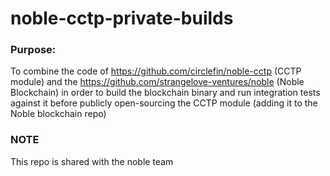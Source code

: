 # noble-cctp-private-builds

### Purpose: 
To combine the code of https://github.com/circlefin/noble-cctp (CCTP module) and the https://github.com/strangelove-ventures/noble (Noble Blockchain) in order to build the blockchain binary and run integration tests against it before publicly open-sourcing the CCTP module (adding it to the Noble blockchain repo)

### NOTE
This repo is shared with the noble team
